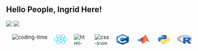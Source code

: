 ## Hello People, Ingrid Here!

<div >
  <img height="180em" src="https://github-readme-stats.vercel.app/api?username=Ingridvasc&show_icons=true&theme=great-gatsby&include_all_commits=true&count_private=true"/>
  <img height="180em" src="https://github-readme-stats.vercel.app/api/top-langs/?username=Ingridvasc&layout=compact&langs_count=16&theme=great-gatsby"/>
</div>
<br>

<div style="display: flex; justify-content: space-between;"> <br>
  <img align="left"height="150" alt="coding-time" src="code.gif">
  <img align="center" height="30" width="40" alt="react-icon" src="https://raw.githubusercontent.com/devicons/devicon/master/icons/react/react-original.svg">
  <img align="center" height="30" width="40" alt="html-icon" src="https://raw.githubusercontent.com/devicons/devicon/master/icons/html/html5-original.svg">
  <img align="center" height="30" width="40" alt="css-icon" src="https://raw.githubusercontent.com/devicons/devicon/master/icons/css/css3-original.svg">
  <img align="center" height="30" width="40" alt="c-icon" src="https://raw.githubusercontent.com/devicons/devicon/master/icons/c/c-original.svg">
  <img align="center" height="30" width="40" alt="css-icon" src="https://raw.githubusercontent.com/devicons/devicon/master/icons/matlab/matlab-original.svg">
  <img align="center" height="30" width="40" alt="css-icon" src="https://raw.githubusercontent.com/devicons/devicon/master/icons/python/python-original.svg">
  <img align="center" height="30" width="40" alt="css-icon" src="https://raw.githubusercontent.com/devicons/devicon/master/icons/r/r-original.svg">
</div>
